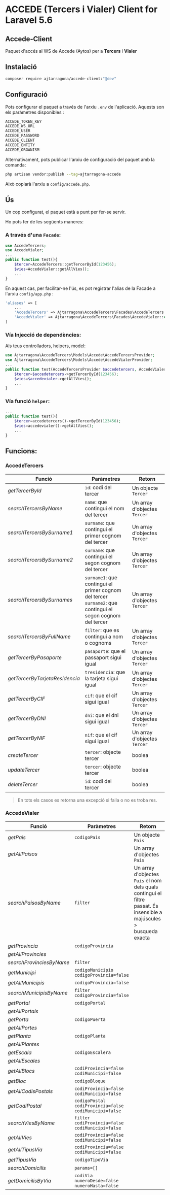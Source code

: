 # ACCEDE (Tercers i Vialer) Client for Laravel 5.6

## Accede-Client

Paquet d'accés al WS de Accede (Aytos) per a **Tercers** i **Vialer**


## Instalació

```bash
composer require ajtarragona/accede-client:"@dev"
```

## Configuració

Pots configurar el paquet a través de l'arxiu `.env` de l'aplicació. Aquests son els parámetres disponibles :
```bash
ACCEDE_TOKEN_KEY 
ACCEDE_WS_URL 
ACCEDE_USER 
ACCEDE_PASSWORD 
ACCEDE_CLIENT 
ACCEDE_ENTITY 
ACCEDE_ORGANISM 
```
Alternativament, pots publicar l'arxiu de configuració del paquet amb la comanda:

```bash
php artisan vendor:publish --tag=ajtarragona-accede
```

Això copiarà l'arxiu a `config/accede.php`.



## Ús

Un cop configurat, el paquet està a punt per fer-se servir. 

Ho pots fer de les següents maneres:

### A través d'una `Facade`:

```php
use AccedeTercers;
use AccedeVialer;
...
public function test(){
	$tercer=AccedeTercers::getTercerById(123456);
	$vies=AccedeVialer::getAllVies();
	...
}
```
En aquest cas, per facilitar-ne l'ús, es pot registrar l'alias de la Facade a l'arxiu `config/app.php` :

```php
'aliases' => [
	...
	'AccedeTercers' => Ajtarragona\AccedeTercers\Facades\AccedeTercers::class,
	'AccedeVialer' => Ajtarragona\AccedeTercers\Facades\AccedeVialer::class
]

```

### Vía Injecció de dependències:

Als teus controlladors, helpers, model:

```php
use Ajtarragona\AccedeTercers\Models\Accede\AccedeTercersProvider;
use Ajtarragona\AccedeTercers\Models\Accede\AccedeVialerProvider;
...
public function test(AccedeTercersProvider $accedetercers, AccedeVialerProvider $accedevialer){
	$tercer=$accedetercers->getTercerById(123456);
	$vies=$accedevialer->getAllVies();
	...
}
```

### Vía funció `helper`:
```php
...
public function test(){
	$tercer=accedetercers()->getTercerById(123456);
	$vies=accedevialer()->getAllVies();
	...
}
```


## Funcions:

### AccedeTercers
Funció | Paràmetres | Retorn 
--- | --- | --- 
*getTercerById* | `id`: codi del tercer| Un objecte `Tercer` 
*searchTercersByName* | `name`: que contingui el nom del tercer | Un array d'objectes `Tercer`
*searchTercersBySurname1* | `surname`: que contingui el primer cognom del tercer | Un array d'objectes `Tercer`
*searchTercersBySurname2* | `surname`: que contingui el segon cognom del tercer | Un array d'objectes `Tercer`
*searchTercersBySurnames* | `surname1`: que contingui el primer cognom del tercer<br/>`surname2`: que contingui el segon cognom del tercer | Un array d'objectes `Tercer`
*searchTercersByFullName* | `filter`: que es contingui a nom o cognoms | Un array d'objectes `Tercer`
*getTercerByPasaporte* | `pasaporte`: que el passaport sigui igual | Un array d'objectes `Tercer`
*getTercerByTarjetaResidencia* | `tresidencia`: que la tarjeta sigui igual | Un array d'objectes `Tercer`
*getTercerByCIF* | `cif`: que el cif sigui igual | Un array d'objectes `Tercer`
*getTercerByDNI* | `dni`: que el dni sigui igual | Un array d'objectes `Tercer`
*getTercerByNIF* | `nif`: que el cif sigui igual | Un array d'objectes `Tercer`
*createTercer* | `tercer`: objecte tercer | boolea
*updateTercer* | `tercer`: objecte tercer | boolea
*deleteTercer* | `id`: codi del tercer | boolea

> En tots els casos es retorna una excepció si falla o no es troba res.


### AccedeVialer
Funció | Paràmetres | Retorn 
--- | --- | --- 
*getPais* | `codigoPais` | Un objecte `Pais`
*getAllPaisos* | | Un array d'objectes `Pais`
*searchPaisosByName* | `filter` | Un array d'objectes `Pais` el nom dels quals contingui el filtre passat. És insensible a majúscules <br> > busqueda exacta
*getProvincia* | `codigoProvincia` |
*getAllProvincies* | |
*searchProvinciesByName* | `filter` |
*getMunicipi* | `codigoMunicipio`<br/>`codigoProvincia=false` |
*getAllMunicipis* | `codigoProvincia=false` |
*searchMunicipisByName* | `filter`<br/>`codigoProvincia=false` |
*getPortal* | `codigoPortal` |
*getAllPortals* | |
*getPorta* | `codigoPuerta` |
*getAllPortes* | |
*getPlanta* | `codigoPlanta` |
*getAllPlantes* | |
*getEscala* | `codigoEscalera` |
*getAllEscales* | |
*getAllBlocs* |  `codiProvincia=false`<br/>`codiMunicipi=false` |
*getBloc* | `codigoBloque` |
*getAllCodisPostals* | `codiProvincia=false`<br/> `codiMunicipi=false` |
*getCodiPostal* | `codigoPostal`<br/> `codiProvincia=false`<br/> `codiMunicipi=false` |
*searchViesByName* | `filter`<br/> `codiProvincia=false`<br/> `codiMunicipi=false` |
*getAllVies* | `codiProvincia=false`<br/> `codiMunicipi=false` |
*getAllTipusVia* | `codiProvincia=false`<br/> `codiMunicipi=false` |
*getTipusVia* |  `codigoTipoVia` |
*searchDomicilis* | `params=[]` |
*getDomicilisByVia* | `codiVia`<br/>`numeroDesde=false`<br/>`numeroHasta=false` |
